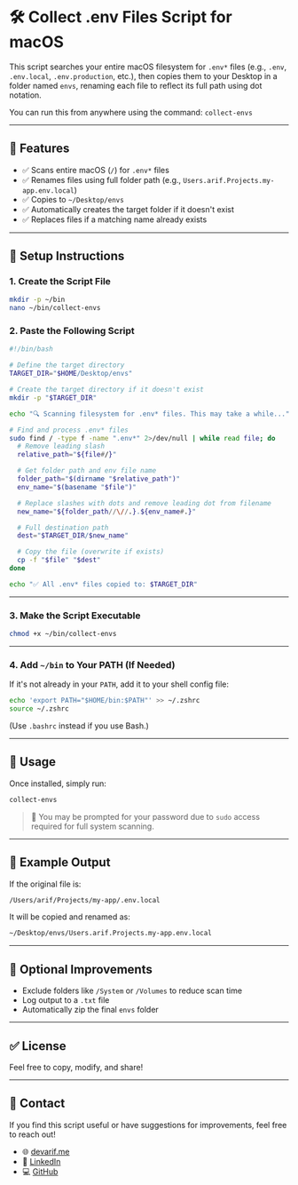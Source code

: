 # 🛠️ Collect .env Files Script for macOS

This script searches your entire macOS filesystem for `.env*` files (e.g., `.env`, `.env.local`, `.env.production`, etc.), then copies them to your Desktop in a folder named `envs`, renaming each file to reflect its full path using dot notation.

You can run this from anywhere using the command: `collect-envs`

---

## 📌 Features

- ✅ Scans entire macOS (`/`) for `.env*` files
- ✅ Renames files using full folder path (e.g., `Users.arif.Projects.my-app.env.local`)
- ✅ Copies to `~/Desktop/envs`
- ✅ Automatically creates the target folder if it doesn't exist
- ✅ Replaces files if a matching name already exists

---

## 🚀 Setup Instructions

### 1. Create the Script File

```bash
mkdir -p ~/bin
nano ~/bin/collect-envs
```

### 2. Paste the Following Script

```bash
#!/bin/bash

# Define the target directory
TARGET_DIR="$HOME/Desktop/envs"

# Create the target directory if it doesn't exist
mkdir -p "$TARGET_DIR"

echo "🔍 Scanning filesystem for .env* files. This may take a while..."

# Find and process .env* files
sudo find / -type f -name ".env*" 2>/dev/null | while read file; do
  # Remove leading slash
  relative_path="${file#/}"

  # Get folder path and env file name
  folder_path="$(dirname "$relative_path")"
  env_name="$(basename "$file")"

  # Replace slashes with dots and remove leading dot from filename
  new_name="${folder_path//\//.}.${env_name#.}"

  # Full destination path
  dest="$TARGET_DIR/$new_name"

  # Copy the file (overwrite if exists)
  cp -f "$file" "$dest"
done

echo "✅ All .env* files copied to: $TARGET_DIR"
```

---

### 3. Make the Script Executable

```bash
chmod +x ~/bin/collect-envs
```

---

### 4. Add `~/bin` to Your PATH (If Needed)

If it's not already in your `PATH`, add it to your shell config file:

```bash
echo 'export PATH="$HOME/bin:$PATH"' >> ~/.zshrc
source ~/.zshrc
```

(Use `.bashrc` instead if you use Bash.)

---

## 🧪 Usage

Once installed, simply run:

```bash
collect-envs
```

> 🛑 You may be prompted for your password due to `sudo` access required for full system scanning.

---

## 📂 Example Output

If the original file is:

```txt
/Users/arif/Projects/my-app/.env.local
```

It will be copied and renamed as:

```txt
~/Desktop/envs/Users.arif.Projects.my-app.env.local
```

---

## 🧹 Optional Improvements

- Exclude folders like `/System` or `/Volumes` to reduce scan time
- Log output to a `.txt` file
- Automatically zip the final `envs` folder

---

## ✅ License

Feel free to copy, modify, and share!

---

## 📧 Contact

If you find this script useful or have suggestions for improvements, feel free to reach out!

- 🌐 [devarif.me](https://devarif.me)
- 💼 [LinkedIn](https://www.linkedin.com/in/devarif)
- 💻 [GitHub](https://github.com/arifpro)
